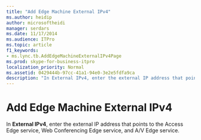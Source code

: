 ```yaml
---
title: "Add Edge Machine External IPv4"
ms.author: heidip
author: microsoftheidi
manager: serdars
ms.date: 11/17/2014
ms.audience: ITPro
ms.topic: article
f1_keywords:
- ms.lync.tb.AddEdgeMachineExternalIPv4Page
ms.prod: skype-for-business-itpro
localization_priority: Normal
ms.assetid: 0429444b-97cc-41a1-94e0-3e2e5fdfa9ca
description: "In External IPv4, enter the external IP address that points to the Access Edge service, Web Conferencing Edge service, and A/V Edge service."
---
```


# Add Edge Machine External IPv4
 
In **External IPv4**, enter the external IP address that points to the Access Edge service, Web Conferencing Edge service, and A/V Edge service.
  

